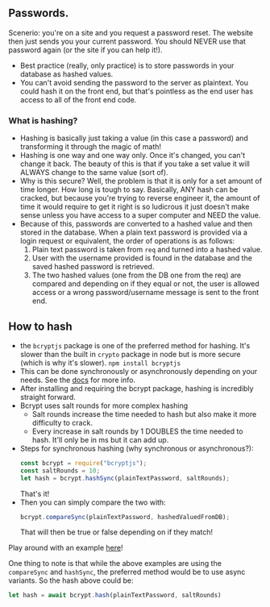 ## Passwords.

Scenerio: you're on a site and you request a password reset. The website then just sends you your current password. You should NEVER use that password again (or the site if you can help it!).

- Best practice (really, only practice) is to store passwords in your database as hashed values.
- You can't avoid sending the password to the server as plaintext. You could hash it on the front end, but that's pointless as the end user has access to all of the front end code.

### What is hashing?

- Hashing is basically just taking a value (in this case a password) and transforming it through the magic of math!
- Hashing is one way and one way only. Once it's changed, you can't change it back. The beauty of this is that if you take a set value it will ALWAYS change to the same value (sort of).
- Why is this secure? Well, the problem is that it is only for a set amount of time longer. How long is tough to say. Basically, ANY hash can be cracked, but because you're trying to reverse engineer it, the amount of time it would require to get it right is so ludicrous it just doesn't make sense unless you have access to a super computer and NEED the value.
- Because of this, passwords are converted to a hashed value and then stored in the database. When a plain text password is provided via a login request or equivalent, the order of operations is as follows:
  1. Plain text password is taken from `req` and turned into a hashed value.
  2. User with the username provided is found in the database and the saved hashed password is retrieved.
  3. The two hashed values (one from the DB one from the req) are compared and depending on if they equal or not, the user is allowed access or a wrong password/username message is sent to the front end.

## How to hash

- the `bcryptjs` package is one of the preferred method for hashing. It's slower than the built in `crypto` package in node but is more secure (which is why it's slower). `npm install bcryptjs`
- This can be done synchronously or asynchronously depending on your needs. See the [docs](https://www.npmjs.com/package/bcryptjs) for more info.
- After installing and requiring the bcrypt package, hashing is incredibly straight forward.
- Bcrypt uses salt rounds for more complex hashing
  - Salt rounds increase the time needed to hash but also make it more difficulty to crack.
  - Every increase in salt rounds by 1 DOUBLES the time needed to hash. It'll only be in ms but it can add up.
- Steps for synchronous hashing (why synchronous or asynchronous?):
  ```javascript
  const bcrypt = require("bcryptjs");
  const saltRounds = 10;
  let hash = bcrypt.hashSync(plainTextPassword, saltRounds);
  ```
  That's it!
- Then you can simply compare the two with:
  ```javascript
  bcrypt.compareSync(plainTextPassword, hashedValuedFromDB);
  ```
  That will then be true or false depending on if they match!

Play around with an example [here](https://bcrypt-generator.com/)!

One thing to note is that while the above examples are using the `compareSync` and `hashSync`, the preferred method would be to use async variants. So the hash above could be:

```javascript
let hash = await bcrypt.hash(plainTextPassword, saltRounds)
```
